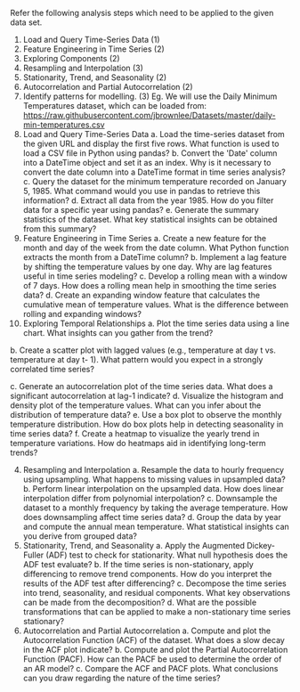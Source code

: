 Refer the following analysis steps which need to be applied to the given data set.
1. Load and Query Time-Series Data (1)
2. Feature Engineering in Time Series (2)
3. Exploring Components (2)
4. Resampling and Interpolation (3)
5. Stationarity, Trend, and Seasonality (2)
6. Autocorrelation and Partial Autocorrelation (2)
7. Identify patterns for modelling. (3)
Eg.
We will use the Daily Minimum Temperatures dataset, which can be loaded from:
https://raw.githubusercontent.com/jbrownlee/Datasets/master/daily-min-temperatures.csv
1. Load and Query Time-Series Data
a. Load the time-series dataset from the given URL and display the first five rows. What
function is used to load a CSV file in Python using pandas?
b. Convert the 'Date' column into a DateTime object and set it as an index. Why is it necessary
to convert the date column into a DateTime format in time series analysis?
c. Query the dataset for the minimum temperature recorded on January 5, 1985. What
command would you use in pandas to retrieve this information?
d. Extract all data from the year 1985. How do you filter data for a specific year using pandas?
e. Generate the summary statistics of the dataset. What key statistical insights can be obtained
from this summary?
2. Feature Engineering in Time Series
a. Create a new feature for the month and day of the week from the date column. What Python
function extracts the month from a DateTime column?
b. Implement a lag feature by shifting the temperature values by one day. Why are lag features
useful in time series modeling?
c. Develop a rolling mean with a window of 7 days. How does a rolling mean help in
smoothing the time series data?
d. Create an expanding window feature that calculates the cumulative mean of temperature
values. What is the difference between rolling and expanding windows?
3. Exploring Temporal Relationships
a. Plot the time series data using a line chart. What insights can you gather from the trend?

b. Create a scatter plot with lagged values (e.g., temperature at day t vs. temperature at day t-
1). What pattern would you expect in a strongly correlated time series?

c. Generate an autocorrelation plot of the time series data. What does a significant
autocorrelation at lag-1 indicate?
d. Visualize the histogram and density plot of the temperature values. What can you infer
about the distribution of temperature data?
e. Use a box plot to observe the monthly temperature distribution. How do box plots help in
detecting seasonality in time series data?
f. Create a heatmap to visualize the yearly trend in temperature variations. How do heatmaps
aid in identifying long-term trends?

4. Resampling and Interpolation
a. Resample the data to hourly frequency using upsampling. What happens to missing values
in upsampled data?
b. Perform linear interpolation on the upsampled data. How does linear interpolation differ
from polynomial interpolation?
c. Downsample the dataset to a monthly frequency by taking the average temperature. How
does downsampling affect time series data?
d. Group the data by year and compute the annual mean temperature. What statistical insights
can you derive from grouped data?
5. Stationarity, Trend, and Seasonality
a. Apply the Augmented Dickey-Fuller (ADF) test to check for stationarity. What null
hypothesis does the ADF test evaluate?
b. If the time series is non-stationary, apply differencing to remove trend components. How
do you interpret the results of the ADF test after differencing?
c. Decompose the time series into trend, seasonality, and residual components. What key
observations can be made from the decomposition?
d. What are the possible transformations that can be applied to make a non-stationary time
series stationary?
6. Autocorrelation and Partial Autocorrelation
a. Compute and plot the Autocorrelation Function (ACF) of the dataset. What does a slow
decay in the ACF plot indicate?
b. Compute and plot the Partial Autocorrelation Function (PACF). How can the PACF be
used to determine the order of an AR model?
c. Compare the ACF and PACF plots. What conclusions can you draw regarding the nature
of the time series?
